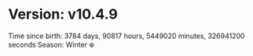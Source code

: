 # Version: v10.4.9
Time since birth: 3784 days, 90817 hours, 5449020 minutes, 326941200 seconds
Season: Winter ❄️
